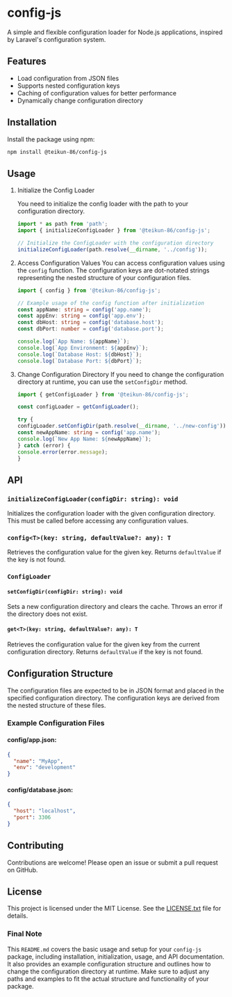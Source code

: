 # config-js

A simple and flexible configuration loader for Node.js applications, inspired by Laravel's configuration system.

## Features

- Load configuration from JSON files
- Supports nested configuration keys
- Caching of configuration values for better performance
- Dynamically change configuration directory

## Installation

Install the package using npm:

```bash
npm install @teikun-86/config-js
```

## Usage
1. Initialize the Config Loader

    You need to initialize the config loader with the path to your configuration directory.
    ```typescript
    import * as path from 'path';
    import { initializeConfigLoader } from '@teikun-86/config-js';

    // Initialize the ConfigLoader with the configuration directory
    initializeConfigLoader(path.resolve(__dirname, '../config'));
    ```
2. Access Configuration Values
    You can access configuration values using the `config` function. The configuration keys are dot-notated strings representing the nested structure of your configuration files.
    ```typescript
    import { config } from '@teikun-86/config-js';

    // Example usage of the config function after initialization
    const appName: string = config('app.name');
    const appEnv: string = config('app.env');
    const dbHost: string = config('database.host');
    const dbPort: number = config('database.port');

    console.log(`App Name: ${appName}`);
    console.log(`App Environment: ${appEnv}`);
    console.log(`Database Host: ${dbHost}`);
    console.log(`Database Port: ${dbPort}`);

    ```
3. Change Configuration Directory
    If you need to change the configuration directory at runtime, you can use the `setConfigDir` method.
    ```typescript
    import { getConfigLoader } from '@teikun-86/config-js';

    const configLoader = getConfigLoader();

    try {
    configLoader.setConfigDir(path.resolve(__dirname, '../new-config'));
    const newAppName: string = config('app.name');
    console.log(`New App Name: ${newAppName}`);
    } catch (error) {
    console.error(error.message);
    }
    ```

## API
### `initializeConfigLoader(configDir: string): void`
Initializes the configuration loader with the given configuration directory. This must be called before accessing any configuration values.

### `config<T>(key: string, defaultValue?: any): T`
Retrieves the configuration value for the given key. Returns `defaultValue` if the key is not found.

### `ConfigLoader`
#### `setConfigDir(configDir: string): void`
Sets a new configuration directory and clears the cache. Throws an error if the directory does not exist.

#### `get<T>(key: string, defaultValue?: any): T`
Retrieves the configuration value for the given key from the current configuration directory. Returns `defaultValue` if the key is not found.

## Configuration Structure
The configuration files are expected to be in JSON format and placed in the specified configuration directory. The configuration keys are derived from the nested structure of these files.

### Example Configuration Files
#### config/app.json:
```json
{
  "name": "MyApp",
  "env": "development"
}
```
#### config/database.json:
```json
{
  "host": "localhost",
  "port": 3306
}
```

## Contributing
Contributions are welcome! Please open an issue or submit a pull request on GitHub.

## License
This project is licensed under the MIT License. See the [LICENSE.txt](LICENSE.txt) file for details.


### Final Note

This `README.md` covers the basic usage and setup for your `config-js` package, including installation, initialization, usage, and API documentation. It also provides an example configuration structure and outlines how to change the configuration directory at runtime. Make sure to adjust any paths and examples to fit the actual structure and functionality of your package.
